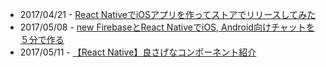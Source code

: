 - 2017/04/21 - [React NativeでiOSアプリを作ってストアでリリースしてみた](http://qiita.com/ariiyu/items/81154c45b8b37feb8009)
- 2017/05/08 - [new FirebaseとReact NativeでiOS, Android向けチャットを５分で作る](http://qiita.com/imaimiami/items/2bf9e47f68d0e791586b)
- 2017/05/11 - [【React Native】良さげなコンポーネント紹介](http://qiita.com/YutamaKotaro/items/052768ca01a6369a8ad5)
